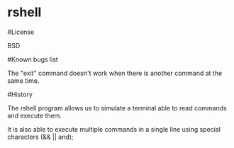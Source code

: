 # rshell

#License

BSD

#Known bugs list

The "exit" command doesn't work when there is another command at the same time.

#History 

The rshell program allows us to simulate a terminal able to read commands and execute them.

It is also able to execute multiple commands in a single line using special characters (&& || and);
